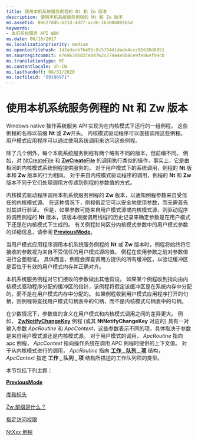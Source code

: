 ```yaml
---
title: 使用本机系统服务例程的 Nt 和 Zw 版本
description: 使用本机系统服务例程的 Nt 和 Zw 版本
ms.assetid: 89627ddb-621d-4d27-acd6-16308689165d
keywords:
- 本机系统服务 API WDK
ms.date: 06/16/2017
ms.localizationpriority: medium
ms.openlocfilehash: 1d2edacb7b495c8c5704d1dade4ccc01638d6951
ms.sourcegitcommit: e769619bd37e04762c77444e8b4ce9fe86ef09cb
ms.translationtype: MT
ms.contentlocale: zh-CN
ms.lasthandoff: 08/31/2020
ms.locfileid: "89190971"
---
```

# <a name="using-nt-and-zw-versions-of-the-native-system-services-routines"></a>使用本机系统服务例程的 Nt 和 Zw 版本


Windows native 操作系统服务 API 实现为在内核模式下运行的一组例程。 这些例程的名称以前缀 **Nt** 或 **Zw**开头。 内核模式驱动程序可以直接调用这些例程。 用户模式应用程序可以通过使用系统调用来访问这些例程。

除了几个例外，每个本机系统服务例程有两个略有不同的版本，但前缀不同。 例如，对 [NtCreateFile](https://go.microsoft.com/fwlink/p/?linkid=157250) 和 [**ZwCreateFile**](/windows-hardware/drivers/ddi/wdm/nf-wdm-zwcreatefile) 的调用执行类似的操作，事实上，它是由相同的内核模式系统例程提供服务的。 对于用户模式下的系统调用，例程的 **Nt** 版本和 **Zw** 版本的行为相同。 对于来自内核模式驱动程序的调用，例程的 **Nt** 和 **Zw** 版本不同于它们处理调用方传递到例程的参数值的方式。

内核模式驱动程序调用本机系统服务例程的 **Zw** 版本，以通知例程参数来自受信任的内核模式源。 在这种情况下，例程假定它可以安全地使用参数，而无需首先对其进行验证。 但是，如果参数可能来自用户模式源或内核模式源，则驱动程序将调用例程的 **Nt** 版本，该版本根据调用线程的历史记录来确定参数是在用户模式下还是在内核模式下生成的。 有关例程如何区分内核模式参数中的用户模式参数的详细信息，请参阅 [**PreviousMode**](previousmode.md)。

当用户模式应用程序调用本机系统服务例程的 **Nt** 或 **Zw** 版本时，例程将始终将它接收的参数视为来自不受信任的用户模式源的值。 例程在使用参数之前对参数值进行全面验证。 具体而言，例程会探查调用方提供的所有缓冲区，以验证缓冲区是否位于有效的用户模式内存并正确对齐。

本机系统服务例程对它们接收的参数做出其他假设。 如果某个例程收到指向由内核模式驱动程序分配的缓冲区的指针，该例程将假定该缓冲区是在系统内存中分配的，而不是在用户模式内存中分配的。 如果例程收到用户模式应用程序打开的句柄，则例程将查找用户模式句柄表中的句柄，而不是内核模式句柄表中的句柄。

在少数情况下，参数值的含义在用户模式和内核模式调用之间的差异更大。 例如， [**ZwNotifyChangeKey**](/windows-hardware/drivers/ddi/ntifs/nf-ntifs-zwnotifychangekey) 例程 (或其 **NtNotifyChangeKey** 对应的) 具有一对输入参数 *ApcRoutine* 和 *ApcContext*，这些参数表示不同的项，具体取决于参数是来自用户模式源还是内核模式源。 对于用户模式的调用， *ApcRoutine* 指向 apc 例程， *ApcContext* 指向操作系统在调用 APC 例程时提供的上下文值。 对于从内核模式进行的调用， *ApcRoutine* 指向 [**工作 \_ 队列 \_ 项**](/windows-hardware/drivers/ddi/wdm/ns-wdm-_work_queue_item) 结构， *ApcContext* 指定 **工作 \_ 队列 \_ 项** 结构所描述的工作队列项的类型。

本节包括下列主题：

[**PreviousMode**](previousmode.md)

[库和标头](libraries-and-headers.md)

[Zw 前缀是什么？](what-does-the-zw-prefix-mean-.md)

[指定访问权限](access-mask.md)

[NtXxx 例程](ntxxx-routines.md)

 

